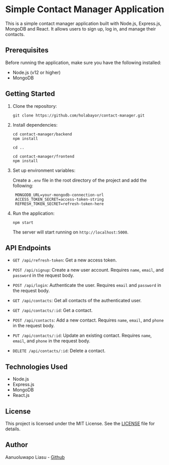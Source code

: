 # Simple Contact Manager Application

This is a simple contact manager application built with Node.js, Express.js, MongoDB and React. It allows users to sign up, log in, and manage their contacts.

## Prerequisites

Before running the application, make sure you have the following installed:

- Node.js (v12 or higher)
- MongoDB

## Getting Started

1. Clone the repository:

   ```
   git clone https://github.com/holabayor/contact-manager.git
   ```

2. Install dependencies:

   ```
   cd contact-manager/backend
   npm install

   cd .. 

   cd contact-manager/frontend
   npm install
   ```

3. Set up environment variables:

   Create a `.env` file in the root directory of the project and add the following:

   ```
	MONGODB_URL=your-mongodb-connection-url
	ACCESS_TOKEN_SECRET=access-token-string
	REFRESH_TOKEN_SECRET=refresh-token-here
   ```

4. Run the application:

   ```
   npm start
   ```

   The server will start running on `http://localhost:5000`.

## API Endpoints

- `GET /api/refresh-token`: Get a new access token.

- `POST /api/signup`: Create a new user account. Requires `name`, `email`, and `password` in the request body.

- `POST /api/login`: Authenticate the user. Requires `email` and `password` in the request body.

- `GET /api/contacts`: Get all contacts of the authenticated user.

- `GET /api/contacts/:id`: Get a contact.

- `POST /api/contacts`: Add a new contact. Requires `name`, `email`, and `phone` in the request body.

- `PUT /api/contacts/:id`: Update an existing contact. Requires `name`, `email`, and `phone` in the request body.

- `DELETE /api/contacts/:id`: Delete a contact.

## Technologies Used

- Node.js
- Express.js
- MongoDB
- React.js

## License

This project is licensed under the MIT License. See the [LICENSE](LICENSE) file for details.

## Author

Aanuoluwapo Liasu - [Github](https://github.com/holabayor)

